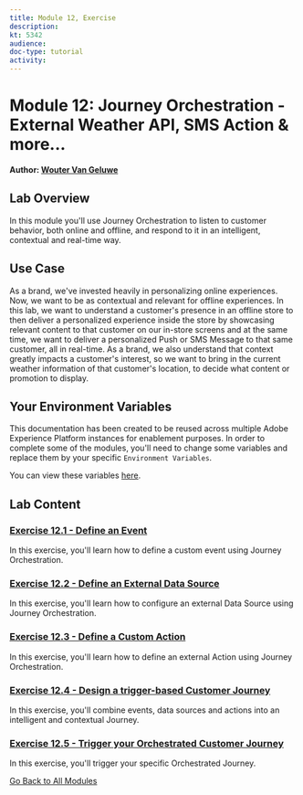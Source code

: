 ```yaml
---
title: Module 12, Exercise
description: 
kt: 5342
audience: 
doc-type: tutorial
activity: 
---
```


# Module 12: Journey Orchestration - External Weather API, SMS Action & more...

**Author: [Wouter Van Geluwe](https://www.linkedin.com/in/woutervangeluwe/)**

## Lab Overview

In this module you'll use Journey Orchestration to listen to customer behavior, both online and offline, and respond to it in an intelligent, contextual and real-time way.

## Use Case

As a brand, we've invested heavily in personalizing online experiences. Now, we want to be as contextual and relevant for offline experiences.
In this lab, we want to understand a customer's presence in an offline store to then deliver a personalized experience inside the store by showcasing relevant content to that customer on our in-store screens and at the same time, we want to deliver a personalized Push or SMS Message to that same customer, all in real-time.
As a brand, we also understand that context greatly impacts a customer's interest, so we want to bring in the current weather information of that customer's location, to decide what content or promotion to display.

## Your Environment Variables

This documentation has been created to be reused across multiple Adobe Experience Platform instances for enablement purposes.
In order to complete some of the modules, you'll need to change some variables and replace them by your specific ``Environment Variables``.

You can view these variables [here](../../environment.md).

## Lab Content

### [Exercise 12.1 - Define an Event](./ex1.md)

In this exercise, you'll learn how to define a custom event using Journey Orchestration.

### [Exercise 12.2 - Define an External Data Source](./ex2.md)

In this exercise, you'll learn how to configure an external Data Source using Journey Orchestration.

### [Exercise 12.3 - Define a Custom Action](./ex3.md)

In this exercise, you'll learn how to define an external Action using Journey Orchestration.

### [Exercise 12.4 - Design a trigger-based Customer Journey](./ex4.md)

In this exercise, you'll combine events, data sources and actions into an intelligent and contextual Journey.

### [Exercise 12.5 - Trigger your Orchestrated Customer Journey](./ex5.md)

In this exercise, you'll trigger your specific Orchestrated Journey.

[Go Back to All Modules](../../README.md)
